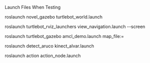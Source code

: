 Launch Files When Testing

roslaunch novel_gazebo turtlebot_world.launch

roslaunch turtlebot_rviz_launchers view_navigation.launch --screen

roslaunch turtlebot_gazebo amcl_demo.launch map_file:=<path to map yaml file>

roslaunch detect_aruco kinect_alvar.launch

roslaunch action action_node.launch 
